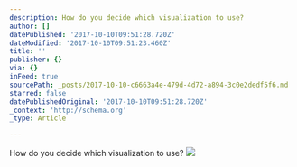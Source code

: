 ```yaml
---
description: How do you decide which visualization to use?
author: []
datePublished: '2017-10-10T09:51:28.720Z'
dateModified: '2017-10-10T09:51:23.460Z'
title: ''
publisher: {}
via: {}
inFeed: true
sourcePath: _posts/2017-10-10-c6663a4e-479d-4d72-a894-3c0e2dedf5f6.md
starred: false
datePublishedOriginal: '2017-10-10T09:51:28.720Z'
_context: 'http://schema.org'
_type: Article

---
```

How do you decide which visualization to use?
![](https://the-grid-user-content.s3-us-west-2.amazonaws.com/8ad1c7f7-c645-494c-b8d3-e7878b8aaddc.png)
